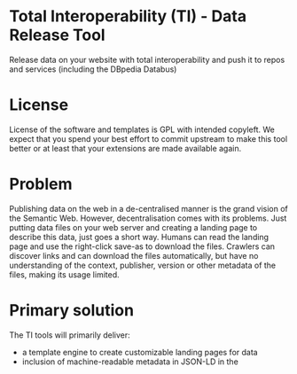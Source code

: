 # Total Interoperability (TI) - Data Release Tool
Release data on your website with total interoperability and push it to repos and services (including the DBpedia Databus)

# License
License of the software and templates is GPL with intended copyleft. We expect that you spend your best effort to commit upstream to make this tool better or at least that your extensions are made available again. 

# Problem
Publishing data on the web in a de-centralised manner is the grand vision of the Semantic Web. However, decentralisation comes with its problems. Just putting data files on your web server and creating a landing page to describe this data, just goes a short way. Humans can read the landing page and use the right-click save-as to download the files. Crawlers can discover links and can download the files automatically, but have no understanding of the context, publisher, version or other metadata of the files, making its usage limited. 

# Primary solution
The TI tools will primarily deliver:

* a template engine to create customizable landing pages for data
* inclusion of machine-readable metadata in JSON-LD in the <meta><script> part of the landing page to allow automatic processing of discovery, download and machine understanding
* notification of data releases to the DBpedia Databus 
* the initial format for data publication is RDF

# Total Interoperability
The tool is supposed to provide *Total Interoperability*, whenever data is published. If the tool is not providing the necessary interoperability for your use case, it is your own responsibility to at least file a feature request in the issue tracker or ideally implement additional formats, features, validity checks and templates. We keep a list of potential add-ons and formats below. 

# Instructions 
*Plan for now*

HTML and Metdata
* provide metadata in JSON-LD using schema.org vocab
* use velocity templates to generate HTML
* implement something to track versioning

Data
* Parse and validate triples and provide an errorlog
* produce checksums
* produce additional formats, e.g. one-line turtle as .bz2
* sign with WebID





# Add-ons and formats
For future reference

## List of versioning approaches

## List of notifications 
* https://www.openarchives.org/rs/toc
* https://www.openarchives.org/rs/notification/1.0.1/notification
* http://aksw.org/Projects/SemanticPingback.html
* https://en.wikipedia.org/wiki/WebSub

## List of repos for upload of metadata
* https://www.sciencebase.gov/catalog/ 





